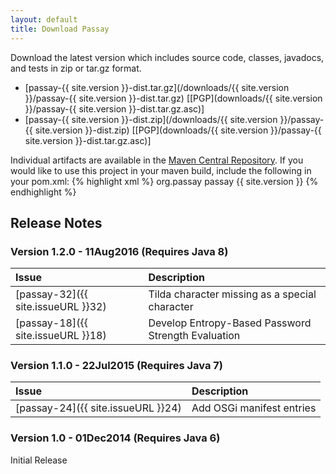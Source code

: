 ```yaml
---
layout: default
title: Download Passay
---
```

Download the latest version which includes source code, classes, javadocs, and tests in zip or tar.gz format.

* [passay-{{ site.version }}-dist.tar.gz](/downloads/{{ site.version }}/passay-{{ site.version }}-dist.tar.gz)   [[PGP](downloads/{{ site.version }}/passay-{{ site.version }}-dist.tar.gz.asc)]
* [passay-{{ site.version }}-dist.zip](/downloads/{{ site.version }}/passay-{{ site.version }}-dist.zip)   [[PGP](downloads/{{ site.version }}/passay-{{ site.version }}-dist.tar.gz.asc)]

Individual artifacts are available in the [Maven Central Repository](http://repo1.maven.org/maven2/org/passay/passay).
If you would like to use this project in your maven build, include the following in your pom.xml:
{% highlight xml %}
<dependencies>
  <dependency>
    <groupId>org.passay</groupId>
    <artifactId>passay</artifactId>
    <version>{{ site.version }}</version>
  </dependency>
</dependencies>
{% endhighlight %}

## Release Notes

### Version 1.2.0 - 11Aug2016 (Requires Java 8)

Issue | Description
:---- | :----------
[passay-32]({{ site.issueURL }}32) | Tilda character missing as a special character
[passay-18]({{ site.issueURL }}18) | Develop Entropy-Based Password Strength Evaluation

### Version 1.1.0 - 22Jul2015 (Requires Java 7)
Issue | Description
:---- | :----------
[passay-24]({{ site.issueURL }}24) | Add OSGi manifest entries

### Version 1.0 - 01Dec2014 (Requires Java 6)
Initial Release

